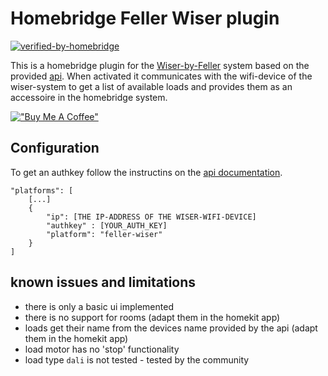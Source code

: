 
# Homebridge Feller Wiser plugin

[![verified-by-homebridge](https://badgen.net/badge/homebridge/verified/purple)](https://github.com/homebridge/homebridge/wiki/Verified-Plugins)


This is a homebridge plugin for the [Wiser-by-Feller](https://wiser.feller.ch/) system based on the provided [api](https://github.com/Feller-AG/wiser-tutorial). 
When activated it communicates with the wifi-device of the wiser-system to get a list of available loads and provides them as an accessoire in the homebridge system.

[!["Buy Me A Coffee"](https://www.buymeacoffee.com/assets/img/custom_images/orange_img.png)](https://www.buymeacoffee.com/hansfr)

## Configuration

To get an authkey follow the instructins on the [api documentation](https://github.com/Feller-AG/wiser-tutorial/blob/main/doc/authentication.md#get-the-authentication-code).

    "platforms": [
        [...]
        {
            "ip": [THE IP-ADDRESS OF THE WISER-WIFI-DEVICE]
            "authkey" : [YOUR_AUTH_KEY]
            "platform": "feller-wiser"
        }
    ]

## known issues and limitations

* there is only a basic ui implemented
* there is no support for rooms (adapt them in the homekit app)
* loads get their name from the devices name provided by the api (adapt them in the homekit app)
* load motor has no 'stop' functionality
* load type `dali` is not tested - tested by the community
